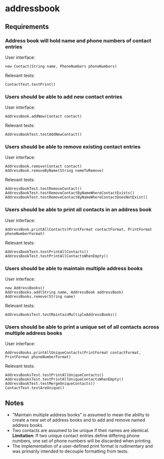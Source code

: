 # addressbook

## Requirements

### Address book will hold name and phone numbers of contact entries

User interface:

    new Contact(String name, PhoneNumbers phoneNumbers)

Relevant tests:

    ContactTest.testPrint()

### Users should be able to add new contact entries

User interface:

    AddressBook.addNew(Contact contact)

Relevant tests:

    AddressBookTest.testAddNewContact()


### Users should be able to remove existing contact entries

User interface:

    AddressBook.remove(Contact contact)
    AddressBook.removeByName(String nameToRemove)

Relevant tests:

    AddressBookTest.testRemoveContact()
    AddressBookTest.testRemoveContactByNameWhereContactExists()
    AddressBookTest.testRemoveContactByNameWhereContactDoesNotExist()


### Users should be able to print all contacts in an address book

User interface:

    AddressBook.printAllContacts(PrintFormat contactFormat, PrintFormat phoneNumberFormat)

Relevant tests:

    AddressBookTest.testPrintAllContacts()
    AddressBookTest.testPrintAllContactsWhenEmpty()


### Users should be able to maintain multiple address books

User interface:

    new AddressBooks()
    AddressBooks.add(String name, AddressBook addressBook)
    AddressBooks.remove(String name)

Relevant tests:

    AddressBooksTest.testMaintainMultipleAddressBooks()


### Users should be able to print a unique set of all contacts across multiple address books

User interface:

    AddressBooks.printAllUniqueContacts(PrintFormat contactFormat, PrintFormat phoneNumberFormat)

Relevant tests:

    AddressBooksTest.testPrintAllUniqueContacts()
    AddressBooksTest.testPrintAllUniqueContactsWhenEmpty()
    AddressBookTest.testMergeUniqueContacts()
    ContactTest.testAreUnique()

## Notes

* "Maintain multiple address books" is assumed to mean the ability to create a new set of address books and to add and remove named address books.
* Two contacts are assumed to be unique if their names are identical. **Limitation**: If two unique contact entries define differing phone numbers, one set of phone numbers will be discarded when printing.
* The implementation of a user-defined print format is rudimentary and was primarily intended to decouple formatting from tests.
